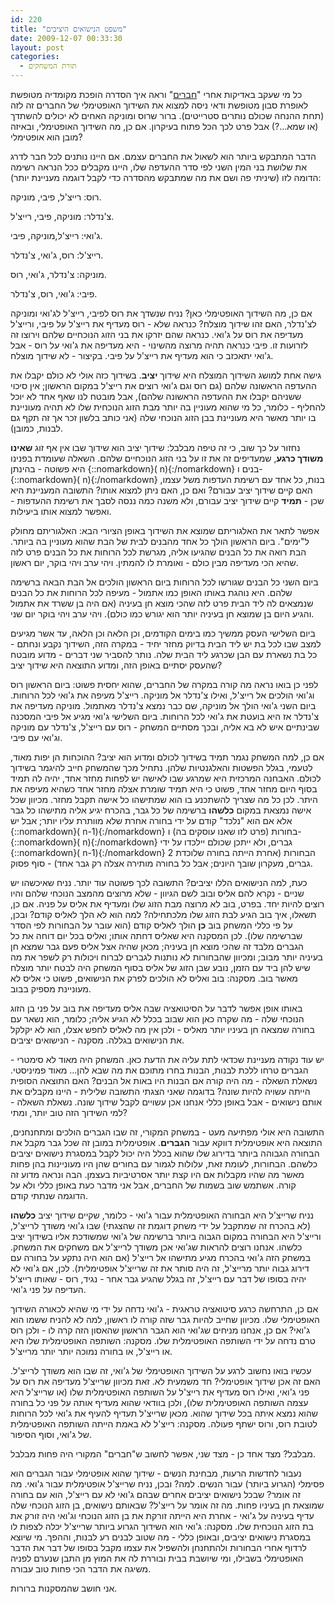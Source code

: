 ```yaml
---
id: 220
title: "משפט הנישואים היציבים"
date: 2009-12-07 00:33:30
layout: post
categories: 
  - תורת המשחקים
---
```

כל מי שעקב באדיקות אחרי "<a href="http://he.wikipedia.org/wiki/%D7%97%D7%91%D7%A8%D7%99%D7%9D">חברים</a>" וראה איך הסדרה הופכת מקומדיה מטופשת לאופרת סבון מטופשת ודאי ניסה למצוא את השידוך האופטימלי של החברים זה לזה (תחת ההנחה שכולם נותרים סטרייטים). ברור שרוס ומוניקה האחים לא יכולים להשתדך (או שמא...?) אבל פרט לכך הכל פתוח בעיקרון. אם כן, מה השידוך האופטימלי, ובאיזה מובן הוא אופטימלי?

הדבר המתבקש ביותר הוא לשאול את החברים עצמם. אם היינו נותנים לכל חבר לדרג את שלושת בני המין השני לפי סדר ההעדפה שלו, היינו מקבלים ככל הנראה רשימה הדומה לזו (שיניתי פה ושם את מה שמתבקש מהסדרה כדי לקבל דוגמה מעניינת יותר):

רוס: רייצ'ל, פיבי, מוניקה.

צ'נדלר: מוניקה, פיבי, רייצ'ל.

ג'ואי: רייצ'ל,מוניקה, פיבי.

רייצ'ל: רוס, ג'ואי, צ'נדלר.

מוניקה: צ'נדלר, ג'ואי, רוס.

פיבי: ג'ואי, רוס, צ'נדלר.

אם כן, מה השידוך האופטימלי כאן? נניח שנשדך את רוס לפיבי, רייצ'ל לג'ואי ומוניקה לצ'נדלר, האם זהו שידוך מוצלח? כנראה שלא - רוס מעדיף את רייצ'ל על פיבי, ורייצ'ל מעדיפה את רוס על ג'ואי. כנראה שהם יזרקו את בני הזוג הנוכחיים שלהם וירוצו זה לזרועות זו. פיבי כנראה תהיה מרוצה מהשינוי - היא מעדיפה את ג'ואי על רוס - אבל ג'ואי יתאכזב כי הוא מעדיף את רייצ'ל על פיבי. בקיצור - לא שידוך מוצלח.

גישה אחת למושג השידוך המוצלח היא שידוך <strong>יציב</strong>. בשידוך כזה אולי לא כולם יקבלו את ההעדפה הראשונה שלהם (גם רוס וגם ג'ואי רוצים את רייצ'ל במקום הראשון; אין סיכוי ששניהם יקבלו את ההעדפה הראשונה שלהם), אבל מובטח לנו שאף אחד לא יוכל להחליף - כלומר, כל מי שהוא מעוניין בה יותר מבת הזוג הנוכחית שלו לא תהיה מעוניינת בו יותר מאשר היא מעוניינת בבן הזוג הנוכחי שלה (אני כותב בלשון זכר אך זה תקף גם לבנות, כמובן).

נחזור על כך שוב, כי זה טיפה מבלבל: שידוך יציב הוא שידוך שבו אין אף זוג <strong>שאינו משודך כרגע</strong>, שמעדיפים זה את זו על בני הזוג הנוכחיים שלהם. השאלה שעומדת בפנינו היא פשוטה - בהינתן {::nomarkdown}\( n\){:/nomarkdown} בנים ו-{::nomarkdown}\( n\){:/nomarkdown} בנות, כל אחד עם רשימת העדפות משל עצמו, האם קיים שידוך יציב עבורם? ואם כן, האם ניתן למצוא אותו? התשובה המעניינת היא שכן - <strong>תמיד</strong> קיים שידוך יציב עבורם, ולא משנה כמה ננסה לסבך את רשימת ההעדפות - ואפשר למצוא אותו ביעילות.

אפשר לתאר את האלגוריתם שמוצא את השידוך באופן הציורי הבא: האלגוריתם מחולק ל"ימים". ביום הראשון הולך כל אחד מהבנים לבית של הבת שהוא מעוניין בה ביותר. הבת רואה את כל הבנים שהגיעו אליה, מגרשת לכל הרוחות את כל הבנים פרט לזה שהיא הכי מעדיפה מבין כולם - ואומרת לו להמתין. ויהי ערב ויהי בוקר, יום ראשון.

ביום השני כל הבנים שגורשו לכל הרוחות ביום הראשון הולכים אל הבת הבאה ברשימה שלהם. היא נוהגת באותו האופן כמו אתמול - מעיפה לכל הרוחות את כל הבנים שנמצאים לה ליד הבית פרט לזה שהכי מוצא חן בעיניה (אם היה בן ששרד את אתמול והגיע היום בן שמוצא חן בעיניה יותר הוא יגורש כמו כולם). ויהי ערב ויהי בוקר יום שני.

ביום השלישי העסק ממשיך כמו בימים הקודמים, וכן הלאה וכן הלאה, עד אשר מגיעים למצב שבו לכל בת יש ליד הבית בדיוק מחזר יחיד - במקרה הזה, השידוך נקבע ונחתם - כל בת נשארת עם הבן שכרגע ליד הבית שלה. נותר להסביר שני דברים - מדוע מובטח שהעסק יסתיים באופן הזה, ומדוע התוצאה היא שידוך יציב?

לפני כן בואו נראה מה קורה במקרה של החברים, שהוא יחסית פשוט: ביום הראשון רוס וג'ואי הולכים אל רייצ'ל, ואילו צ'נדלר אל מוניקה. רייצ'ל מעיפה את ג'ואי לכל הרוחות. ביום השני ג'ואי הולך אל מוניקה, שם כבר נמצא צ'נדלר מאתמול. מוניקה מעדיפה את צ'נדלר אז היא בועטת את ג'ואי לכל הרוחות. ביום השלישי ג'ואי מגיע אל פיבי המסכנה שבינתיים איש לא בא אליה, ובכך מסתיים המשחק - רוס עם רייצ'ל, צ'נדלר עם מוניקה וג'ואי עם פיבי.

אם כן, למה המשחק נגמר תמיד בשידוך לכולם ומדוע הוא יציב? ההוכחות הן יפות מאוד, לטעמי, בגלל הפשטות והאלגנטיות שלהן. נתחיל מכך שהמשחק חייב להיגמר בשידוך לכולם. האבחנה המרכזית היא שמרגע שבו לאישה יש לפחות מחזר אחד, יהיה לה תמיד בסוף היום מחזר אחד, פשוט כי היא תמיד שומרת אצלה מחזר אחד כשהיא מעיפה את היתר. לכן כל מה שצריך להשתכנע בו הוא שמתישהו כל אישה תקבל מחזר. מכיוון שכל אישה נמצאת במקום <strong>כלשהו</strong> ברשימה של כל גבר, בהכרח יגיע אליה מתישהו כל גבר אלא אם הוא "נלכד" קודם על ידי בחורה אחרת שלא מוותרת עליו יותר; אבל יש {::nomarkdown}\( n-1\){:/nomarkdown} בחורות (פרט לזו שאנו עוסקים בה) ו-{::nomarkdown}\( n\){:/nomarkdown} גברים, ולא ייתכן שכולם יילכדו על ידי {::nomarkdown}\( n-1\){:/nomarkdown} הבחורות (אחרת הייתה בחורה שלוכדת 2 גברים, מעקרון שובך היונים; אבל כל בחורה מותירה אצלה רק גבר אחד) - סוף פסוק.

כעת, למה הנישואים הללו יציבים? התשובה לכך פשוטה עוד יותר. נניח שאיכשהו יש שניים - נקרא להם אליס ובוב לשם הגיוון - שלא מרוצים מהמצב הנוכחי שלהם והיו רוצים להיות יחד. בפרט, בוב לא מרוצה מבת הזוג שלו ומעדיף את אליס על פניה. אם כן, תשאלו, איך בוב הגיע לבת הזוג שלו מלכתחילה? למה הוא לא הלך לאליס קודם? ובכן, על פי כללי המשחק בוב <strong>כן</strong> הולך לאליס קודם (הוא עובר על הבחורות לפי הסדר שברשימה שלו). לכן המסקנה היא שאליס דחתה אותו; ואליס בכל יום דוחה את כל הגברים מלבד זה שהכי מוצא חן בעיניה; מכאן שהיה אצל אליס פעם גבר שמצא חן בעיניה יותר מבוב; ומכיוון שהבחורות לא נותנות לגברים לברוח ויכולות רק לשפר את מה שיש להן ביד עם הזמן, נובע שבן הזוג של אליס בסוף המשחק היה לבטח יותר מוצלח מאשר בוב. מסקנה: בוב ואליס לא הולכים לפרק את הנישואים, פשוט כי אליס לא מעוניינת מספיק בבוב.

באותו אופן אפשר לדבר על הסיטואציה שבה אליס מעדיפה את בוב על פני בן הזוג הנוכחי שלה - מה שקרה כאן הוא שבוב בכלל לא הגיע אליה; כלומר, הוא נשאר עם בחורה שמצאה חן בעיניו יותר מאליס - ולכן אין מה לאליס לחפש אצלו, הוא לא יקלקל את הנישואים בגללה. מסקנה - הנישואים יציבים.

יש עוד נקודה מעניינת שכדאי לתת עליה את הדעת כאן. המשחק היה מאוד לא סימטרי - הגברים טרחו ללכת לבנות, הבנות בחרו מתוכם את מה שבא להן... מאוד פמיניסטי. נשאלת השאלה - מה היה קורה אם הבנות היו באות אל הבנים? האם התוצאה הסופית הייתה עשויה להיות שונה? בדוגמה שאני הצגתי התשובה שלילית - היינו מקבלים את אותם נישואים - אבל באופן כללי אנחנו אכן עשויים לקבל שידוך שונה. נשאלת השאלה - למי השידוך הזה טוב יותר, ומתי?

התשובה היא אולי מפתיעה מעט - במשחק המקורי, זה שבו הגברים הולכים ומתחנחנים, התוצאה היא אופטימלית דווקא עבור <strong>הגברים</strong>. אופטימלית במובן זה שכל גבר מקבל את הבחורה הגבוהה ביותר בדירוג שלו שהוא בכלל היה יכול לקבל במסגרת נישואים יציבים כלשהם. הבחורות, לעומת זאת, עלולות לגמור עם בחורים שהן היו מעוניינות בהן פחות מאשר מה שהיו מקבלות אם היו קצת יותר אסרטיביות בעצמן. הבה ונראה מדוע זה קורה. אשתמש שוב בשמות של החברים, אבל אני מדבר כעת באופן כללי ולא על הדוגמה שנתתי קודם.

נניח שרייצ'ל היא הבחורה האופטימלית עבור ג'ואי - כלומר, שקיים שידוך יציב <strong>כלשהו</strong> (לא בהכרח זה שמתקבל על ידי משחק דוגמת זה שהצגתי) שבו ג'ואי משודך לרייצ'ל, ורייצ'ל היא הבחורה במקום הגבוה ביותר ברשימה של ג'ואי שמשודכת אליו בשידוך יציב כלשהו. אנחנו רוצים להראות שג'ואי אכן משודך לרייצ'ל אם משחקים את המשחק. במשחק הזה ג'ואי בהכרח מגיע מתישהו אל רייצ'ל (אם הוא היה נתקע על בחורה עם דירוג גבוה יותר מרייצ'ל, זה היה סותר את זה שרייצ'ל אופטימלית). לכן, אם ג'ואי לא יהיה בסופו של דבר עם רייצ'ל, זה בגלל שהגיע גבר אחר - נגיד, רוס - שאותו רייצ'ל העדיפה על פני ג'ואי.

אם כן, התרחשה כרגע סיטואציה טראגית - ג'ואי נדחה על ידי מי שהיא לכאורה השידוך האופטימלי שלו. מכיוון שחייב להיות גבר שזה קורה לו ראשון, למה לא להניח ששמו הוא ג'ואי? אם כן, אנחנו מניחים שג'ואי הוא הגבר הראשון שהאסון הזה קרה לו - ולכן רוס טרם נדחה על ידי השותפה האופטימלית שלו. מסקנה: השותפה האופטימלית שלו היא או רייצ'ל, או בחורה נמוכה יותר יותר מרייצ'ל.

עכשיו בואו נחשוב לרגע על השידוך האופטימלי של ג'ואי, זה שבו הוא משודך לרייצ'ל. האם זה אכן שידוך אופטימלי? חד משמעית לא. זאת מכיוון שרייצ'ל מעדיפה את רוס על פני ג'ואי, ואילו רוס מעדיף את רייצ'ל על השותפה האופטימלית שלו (או שרייצ'ל היא עצמה השותפה האופטימלית שלו), ולכן בוודאי שהוא מעדיף אותה על פני כל בחורה שהוא נמצא איתה בכל שידוך שהוא. מכאן שרייצ'ל תעדיף להעיף את ג'ואי לכל הרוחות לטובת רוס, ורוס ישתף פעולה. מסקנה: רייצ'ל לא באמת הייתה השותפה האופטימלית של ג'ואי, וסוף הסיפור.

מבלבל? מצד אחד כן - מצד שני, אפשר לחשוב ש"חברים" המקורי היה פחות מבלבל.

נעבור לחדשות הרעות, מבחינת הנשים - שידוך שהוא אופטימלי עבור הגברים הוא פסימלי (הגרוע ביותר) עבור הנשים. למה? ובכן, נניח שרייצ'ל אופטימלית עבור ג'ואי. מה זה אומר? שבכל נישואים יציבים אחרים שבהם ג'ואי לא עם רייצ'ל, הוא עם בחורה שמוצאת חן בעיניו פחות. מה זה אומר על רייצ'ל? שבאותם נישואים, בן הזוג הנוכחי שלה עדיף בעיניה על ג'ואי - אחרת היא הייתה זורקת את בן הזוג הנוכחי וג'ואי היה זורק את בת הזוג הנוכחית שלו. מסקנה: ג'ואי הוא השידוך הגרוע ביותר שרייצ'ל יכלה לצפות לו במסגרת נישואים יציבים, ובאופן כללי - מה שטוב לבנים רע לבנות, וההפך. מי שיוצא לרדוף אחרי הבחורות ולהתחנחן ולהשפיל את עצמו מקבל בסופו של דבר את הדבר האופטימלי בשבילו, ומי שיושבת בבית ובוררת לה את המוץ מן התבן שנערם לפניה משיגה את הדבר הכי פחות טוב עבורה.

אני חושב שהמסקנות ברורות.
